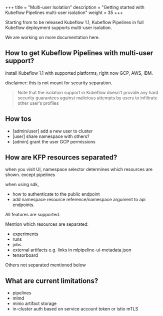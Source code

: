 +++
title = "Multi-user Isolation"
description = "Getting started with Kubeflow Pipelines multi-user isolation"
weight = 35
+++

Starting from to be released Kubeflow 1.1, Kubeflow Pipelines in full Kubeflow deployment supports multi-user isolation.

We are working on more documentation here.

## How to get Kubeflow Pipelines with multi-user support?

install Kubeflow 1.1 with supported platforms, right now GCP, AWS, IBM.


disclaimer: this is not meant for security separation.
> Note that the isolation support in Kubeflow doesn’t provide any hard security guarantees against malicious attempts by users to infiltrate other user’s profiles

## How tos

* \[admin/user] add a new user to cluster
* \[user] share namespace with others?
* \[admin] grant the user GCP permissions
 
## How are KFP resources separated?

when you visit UI, namespace selector determines which resources are shown.
except pipelines

when using sdk, 
* <!-- this should be in GCP pipelines - auth doc --> how to authenticate to the public endpoint
* add namespace resource reference/namespace argument to api endpoints.

All features are supported.

Mention which resources are separated:
* experiments
* runs
* jobs
* external artifacts e.g. links in mlpipeline-ui-metadata.json
* tensorboard

Others not separated mentioned below

## What are current limitations?

* pipelines
* mlmd
* minio artifact storage
* in-cluster auth based on service account token or istio mTLS

